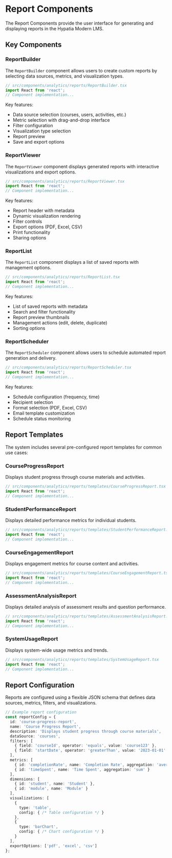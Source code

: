 # Report Components

The Report Components provide the user interface for generating and displaying reports in the Hypatia Modern LMS.

## Key Components

### ReportBuilder

The `ReportBuilder` component allows users to create custom reports by selecting data sources, metrics, and visualization types.

```typescript
// src/components/analytics/reports/ReportBuilder.tsx
import React from 'react';
// Component implementation...
```

Key features:
- Data source selection (courses, users, activities, etc.)
- Metric selection with drag-and-drop interface
- Filter configuration
- Visualization type selection
- Report preview
- Save and export options

### ReportViewer

The `ReportViewer` component displays generated reports with interactive visualizations and export options.

```typescript
// src/components/analytics/reports/ReportViewer.tsx
import React from 'react';
// Component implementation...
```

Key features:
- Report header with metadata
- Dynamic visualization rendering
- Filter controls
- Export options (PDF, Excel, CSV)
- Print functionality
- Sharing options

### ReportList

The `ReportList` component displays a list of saved reports with management options.

```typescript
// src/components/analytics/reports/ReportList.tsx
import React from 'react';
// Component implementation...
```

Key features:
- List of saved reports with metadata
- Search and filter functionality
- Report preview thumbnails
- Management actions (edit, delete, duplicate)
- Sorting options

### ReportScheduler

The `ReportScheduler` component allows users to schedule automated report generation and delivery.

```typescript
// src/components/analytics/reports/ReportScheduler.tsx
import React from 'react';
// Component implementation...
```

Key features:
- Schedule configuration (frequency, time)
- Recipient selection
- Format selection (PDF, Excel, CSV)
- Email template customization
- Schedule status monitoring

## Report Templates

The system includes several pre-configured report templates for common use cases:

### CourseProgressReport

Displays student progress through course materials and activities.

```typescript
// src/components/analytics/reports/templates/CourseProgressReport.tsx
import React from 'react';
// Component implementation...
```

### StudentPerformanceReport

Displays detailed performance metrics for individual students.

```typescript
// src/components/analytics/reports/templates/StudentPerformanceReport.tsx
import React from 'react';
// Component implementation...
```

### CourseEngagementReport

Displays engagement metrics for course content and activities.

```typescript
// src/components/analytics/reports/templates/CourseEngagementReport.tsx
import React from 'react';
// Component implementation...
```

### AssessmentAnalysisReport

Displays detailed analysis of assessment results and question performance.

```typescript
// src/components/analytics/reports/templates/AssessmentAnalysisReport.tsx
import React from 'react';
// Component implementation...
```

### SystemUsageReport

Displays system-wide usage metrics and trends.

```typescript
// src/components/analytics/reports/templates/SystemUsageReport.tsx
import React from 'react';
// Component implementation...
```

## Report Configuration

Reports are configured using a flexible JSON schema that defines data sources, metrics, filters, and visualizations.

```typescript
// Example report configuration
const reportConfig = {
  id: 'course-progress-report',
  name: 'Course Progress Report',
  description: 'Displays student progress through course materials',
  dataSource: 'courses',
  filters: [
    { field: 'courseId', operator: 'equals', value: 'course123' },
    { field: 'startDate', operator: 'greaterThan', value: '2023-01-01' }
  ],
  metrics: [
    { id: 'completionRate', name: 'Completion Rate', aggregation: 'average' },
    { id: 'timeSpent', name: 'Time Spent', aggregation: 'sum' }
  ],
  dimensions: [
    { id: 'student', name: 'Student' },
    { id: 'module', name: 'Module' }
  ],
  visualizations: [
    {
      type: 'table',
      config: { /* Table configuration */ }
    },
    {
      type: 'barChart',
      config: { /* Chart configuration */ }
    }
  ],
  exportOptions: ['pdf', 'excel', 'csv']
};
```
